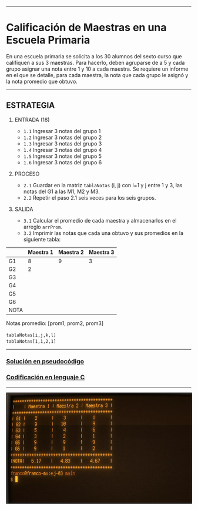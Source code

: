 ***

# Calificación de Maestras en una Escuela Primaria

En una escuela primaria se solicita a los 30 alumnos del sexto curso que 
califiquen a sus 3 maestras. Para hacerlo, deben agruparse de a 5 y cada grupo 
asignar una nota entre 1 y 10 a cada maestra. Se requiere un informe en el que 
se detalle, para cada maestra, la nota que cada grupo le asignó y la nota 
promedio que obtuvo.

***

## ESTRATEGIA

1. ENTRADA (18)
    - `1.1` Ingresar 3 notas del grupo 1
    - `1.2` Ingresar 3 notas del grupo 2
    - `1.3` Ingresar 3 notas del grupo 3
    - `1.4` Ingresar 3 notas del grupo 4
    - `1.5` Ingresar 3 notas del grupo 5
    - `1.6` Ingresar 3 notas del grupo 6

2. PROCESO
   - `2.1` Guardar en la matriz `tablaNotas` (i, j) con i=1 y j entre 1 y 3, las 
   notas del G1 a las M1, M2 y M3.
   - `2.2` Repetir el paso 2.1 seis veces para los seis grupos.

3. SALIDA
   - `3.1` Calcular el promedio de cada maestra y almacenarlos en el arreglo 
   `arrProm`.
   - `3.2` Imprimir las notas que cada una obtuvo y sus promedios en la 
   siguiente tabla:

  |     | Maestra 1 | Maestra 2 | Maestra 3 |
  |-----|-----------|-----------|-----------|
  | G1  |     8     |     9     |     3     |
  | G2  |     2     |           |           |
  | G3  |           |           |           |
  | G4  |           |           |           |
  | G5  |           |           |           |
  | G6  |           |           |           |
  | NOTA|           |           |           |
  
  Notas promedio: [prom1, prom2, prom3]
  
`tablaNotas[i,j,k,l]`  
`tablaNotas[1,1,2,1]`


***
### [Solución en pseudocódigo](./encuesta_alumnos.pseudo)

### [Codificación en lenguaje C](./encuesta_alumnos.c)
***

<a href="#"
   title="Captura del output en la terminal del ejercicio">
  <img src="../../../assets/images/thumbnail-tp1-parte1-ej3-pseudo-y-C.webp"
       alt="Captura del output en la terminal del ejercicio"
       width="555" height="300"
       style="border: 1px solid black; text-align: center;">
</a>
